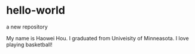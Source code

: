 # hello-world
a new repository


My name is Haowei Hou. I graduated from Univeisity of Minneasota. I love playing basketball!
